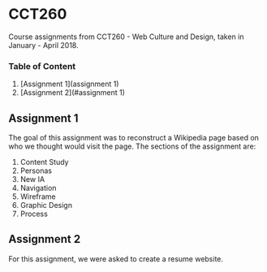 # CCT260
Course assignments from CCT260 - Web Culture and Design, taken in January - April 2018.

### Table of Content
1. [Assignment 1](assignment 1)
2. [Assignment 2](#assignment 1)

## Assignment 1
The goal of this assignment was to reconstruct a Wikipedia page based on who we thought would visit the page.
The sections of the assignment are:
1. Content Study
2. Personas
3. New IA
4. Navigation 
5. Wireframe
6. Graphic Design
7. Process

## Assignment 2
For this assignment, we were asked to create a resume website.
